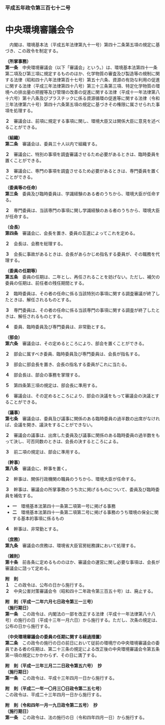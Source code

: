 ### 平成五年政令第三百七十二号  
# 中央環境審議会令  
　内閣は、環境基本法（平成五年法律第九十一号）第四十二条第五項の規定に基づき、この政令を制定する。  
  
**（所掌事務）**  
**第一条**　中央環境審議会（以下「審議会」という。）は、環境基本法第四十一条第二項及び第三項に規定するもののほか、化学物質の審査及び製造等の規制に関する法律（昭和四十八年法律第百十七号）第五十六条、資源の有効な利用の促進に関する法律（平成三年法律第四十八号）第三十三条第三項、特定化学物質の環境への排出量の把握等及び管理の改善の促進に関する法律（平成十一年法律第八十六号）第十八条及びプラスチックに係る資源循環の促進等に関する法律（令和三年法律第六十号）第四十六条第五項の規定に基づきその権限に属させられた事項を処理する。  
  
**２**　審議会は、前項に規定する事項に関し、環境大臣又は関係大臣に意見を述べることができる。  
  
**（組織）**  
**第二条**　審議会は、委員三十人以内で組織する。  
  
**２**　審議会に、特別の事項を調査審議させるため必要があるときは、臨時委員を置くことができる。  
  
**３**　審議会に、専門の事項を調査させるため必要があるときは、専門委員を置くことができる。  
  
**（委員等の任命）**  
**第三条**　委員及び臨時委員は、学識経験のある者のうちから、環境大臣が任命する。  
  
**２**　専門委員は、当該専門の事項に関し学識経験のある者のうちから、環境大臣が任命する。  
  
**（会長）**  
**第四条**　審議会に、会長を置き、委員の互選によってこれを定める。  
  
**２**　会長は、会務を総理する。  
  
**３**　会長に事故があるときは、会長があらかじめ指名する委員が、その職務を代理する。  
  
**（委員の任期等）**  
**第五条**　委員の任期は、二年とし、再任されることを妨げない。ただし、補欠の委員の任期は、前任者の残任期間とする。  
  
**２**　臨時委員は、その者の任命に係る当該特別の事項に関する調査審議が終了したときは、解任されるものとする。  
  
**３**　専門委員は、その者の任命に係る当該専門の事項に関する調査が終了したときは、解任されるものとする。  
  
**４**　委員、臨時委員及び専門委員は、非常勤とする。  
  
**（部会）**  
**第六条**　審議会は、その定めるところにより、部会を置くことができる。  
  
**２**　部会に属すべき委員、臨時委員及び専門委員は、会長が指名する。  
  
**３**　部会に部会長を置き、会長の指名する委員がこれに当たる。  
  
**４**　部会長は、部会の事務を掌理する。  
  
**５**　第四条第三項の規定は、部会長に準用する。  
  
**６**　審議会は、その定めるところにより、部会の決議をもって審議会の決議とすることができる。  
  
**（議事）**  
**第七条**　審議会は、委員及び議事に関係のある臨時委員の過半数の出席がなければ、会議を開き、議決をすることができない。  
  
**２**　審議会の議事は、出席した委員及び議事に関係のある臨時委員の過半数をもって決し、可否同数のときは、会長の決するところによる。  
  
**３**　前二項の規定は、部会に準用する。  
  
**（幹事）**  
**第八条**　審議会に、幹事を置く。  
  
**２**　幹事は、関係行政機関の職員のうちから、環境大臣が任命する。  
  
**３**　幹事は、審議会の所掌事務のうち次に掲げるものについて、委員及び臨時委員を補佐する。  
* **一**　環境基本法第四十一条第二項第一号に掲げる事務  
* **二**　環境基本法第四十一条第二項第二号に掲げる事務のうち環境の保全に関する基本的事項に係るもの  
  
**４**　幹事は、非常勤とする。  
  
**（庶務）**  
**第九条**　審議会の庶務は、環境省大臣官房総務課において処理する。  
  
**（雑則）**  
**第十条**　前各条に定めるもののほか、審議会の運営に関し必要な事項は、会長が審議会に諮って定める。  
  
**附　則**  
**１**　この政令は、公布の日から施行する。  
**２**　中央公害対策審議会令（昭和四十二年政令第三百五十号）は、廃止する。  
  
**附　則（平成一二年六月七日政令第三一三号）**  
**（施行期日）**  
**第一条**　この政令は、内閣法の一部を改正する法律（平成十一年法律第八十八号）の施行の日（平成十三年一月六日）から施行する。ただし、次条の規定は、公布の日から施行する。  
  
**（中央環境審議会の委員の任期に関する経過措置）**  
**第二条**　この政令の施行の日の前日において従前の環境庁の中央環境審議会の委員である者の任期は、第二十三条の規定による改正後の中央環境審議会令第五条第一項の規定にかかわらず、その日に満了する。  
  
**附　則（平成一三年三月二二日政令第五六号）　抄**  
**（施行期日）**  
**第一条**　この政令は、平成十三年四月一日から施行する。  
  
**附　則（平成二一年一〇月三〇日政令第二五七号）**  
この政令は、平成二十三年四月一日から施行する。  
  
**附　則（令和四年一月一九日政令第二五号）　抄**  
**（施行期日）**  
**第一条**　この政令は、法の施行の日（令和四年四月一日）から施行する。  
  
